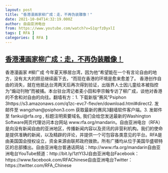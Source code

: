 ```yaml
---
layout: post
title: "香港漫画家柳广成：走，不再伪装雕像！"
date: 2021-10-04T14:32:19.000Z
author: 自由亚洲电台
from: https://www.youtube.com/watch?v=S1qrfzDyxlI
tags: [ RFA ]
categories: [ RFA ]
---
```

<!--1633357939000-->
[香港漫画家柳广成：走，不再伪装雕像！](https://www.youtube.com/watch?v=S1qrfzDyxlI)
------

<div>
香港漫画家 #柳广成 今年夏天移居台湾，因为他“希望能在一个有言论自由的地方，没有太大的顾忌继续画下去，“而现在香港的环境是愈来愈差了。 香港创作自由的消失，就在他抵达台湾两天后再次得到验证，出版界人士因儿童绘本被指控为“煽动刊物”而被捕。本台驻台湾记者麦小田和李宗翰专访了柳广成，谈他对香港的不舍和对自由的向往。翻墙有方：1. 下载新版“赛风”Psiphon 3https://s3.amazonaws.com/q1zc-evc7-flev/en/download.html#direct2. 发邮件至 wangzhan@psiphon3.com 获取最新的赛风3翻墙软件客户端。3. 发邮件至 fankui@rfa.org , 标题注明索要域名, 我们会给您发送最新的Washington Software网页代理访问本台网站 www.rfa.org/mandarin。自由亚洲电台（RFA）是向没有新闻自由的亚洲地区，传播新闻内容以及资讯的非营利机构。我们的使命是提供准确的新闻，以及精辟的评论，并提供一个可包容各类意见的平台。RFA是由美国国会授权设立，资金来源由联邦政府拨款。所有广播均从位于美国华盛顿特区的总部播出。自由亚洲电台普通话网站：http://www.rfa.org/mandarin自由亚洲电台YouTube频道：http://bit.ly/1ztYI3J自由亚洲电台Facebook：https://www.facebook.com/RFAChinese自由亚洲电台Twitter：https://twitter.com/RFA_Chinese
</div>
